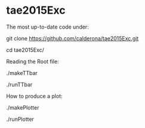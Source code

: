 # tae2015Exc

The most up-to-date code under: 

git clone https://github.com/calderona/tae2015Exc.git 
    
cd tae2015Exc/


Reading the Root file: 

./makeTTbar

./runTTbar


How to produce a plot:


./makePlotter

./runPlotter
